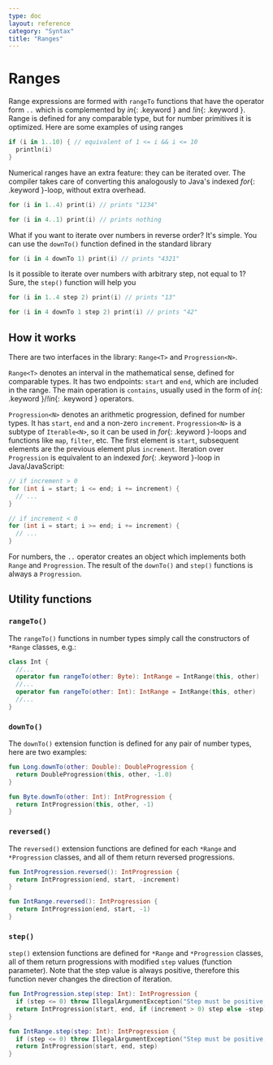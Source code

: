 ```yaml
---
type: doc
layout: reference
category: "Syntax"
title: "Ranges"
---
```


# Ranges

Range expressions are formed with `rangeTo` functions that have the operator form `..` which is complemented by *in*{: .keyword } and *!in*{: .keyword }.
Range is defined for any comparable type, but for number primitives it is optimized. Here are some examples of using ranges

``` kotlin
if (i in 1..10) { // equivalent of 1 <= i && i <= 10
  println(i)
}
```

Numerical ranges have an extra feature: they can be iterated over.
The compiler takes care of converting this analogously to Java's indexed *for*{: .keyword }-loop, without extra overhead.

``` kotlin
for (i in 1..4) print(i) // prints "1234"

for (i in 4..1) print(i) // prints nothing
```

What if you want to iterate over numbers in reverse order? It's simple. You can use the `downTo()` function defined in the standard library

``` kotlin
for (i in 4 downTo 1) print(i) // prints "4321"
```

Is it possible to iterate over numbers with arbitrary step, not equal to 1? Sure, the `step()` function will help you

``` kotlin
for (i in 1..4 step 2) print(i) // prints "13"

for (i in 4 downTo 1 step 2) print(i) // prints "42"
```


## How it works

There are two interfaces in the library: `Range<T>` and `Progression<N>`.

`Range<T>` denotes an interval in the mathematical sense, defined for comparable types.
It has two endpoints: `start` and `end`, which are included in the range.
The main operation is `contains`, usually used in the form of *in*{: .keyword }/*!in*{: .keyword } operators.

`Progression<N>` denotes an arithmetic progression, defined for number types.
It has `start`, `end` and a non-zero `increment`.
`Progression<N>` is a subtype of `Iterable<N>`, so it can be used in *for*{: .keyword }-loops and functions like `map`, `filter`, etc.
The first element is `start`, subsequent elements are the previous element plus `increment`.
Iteration over `Progression` is equivalent to an indexed *for*{: .keyword }-loop in Java/JavaScript:

``` java
// if increment > 0
for (int i = start; i <= end; i += increment) {
  // ...
}
```

``` java
// if increment < 0
for (int i = start; i >= end; i += increment) {
  // ...
}
```

For numbers, the `..` operator creates an object which implements both `Range` and `Progression`.
The result of the `downTo()` and `step()` functions is always a `Progression`.

## Utility functions

### `rangeTo()`

The `rangeTo()` functions in number types simply call the constructors of `*Range` classes, e.g.:

``` kotlin
class Int {
  //...
  operator fun rangeTo(other: Byte): IntRange = IntRange(this, other)
  //...
  operator fun rangeTo(other: Int): IntRange = IntRange(this, other)
  //...
}
```

### `downTo()`

The `downTo()` extension function is defined for any pair of number types, here are two examples:

``` kotlin
fun Long.downTo(other: Double): DoubleProgression {
  return DoubleProgression(this, other, -1.0)
}

fun Byte.downTo(other: Int): IntProgression {
  return IntProgression(this, other, -1)
}
```

### `reversed()`

The `reversed()` extension functions are defined for each `*Range` and `*Progression` classes, and all of them return reversed progressions.

``` kotlin
fun IntProgression.reversed(): IntProgression {
  return IntProgression(end, start, -increment)
}

fun IntRange.reversed(): IntProgression {
  return IntProgression(end, start, -1)
}
```

### `step()`

`step()` extension functions are defined for `*Range` and `*Progression` classes,
all of them return progressions with modified `step` values (function parameter).
Note that the step value is always positive, therefore this function never changes the direction of iteration.

``` kotlin
fun IntProgression.step(step: Int): IntProgression {
  if (step <= 0) throw IllegalArgumentException("Step must be positive, was: $step")
  return IntProgression(start, end, if (increment > 0) step else -step)
}

fun IntRange.step(step: Int): IntProgression {
  if (step <= 0) throw IllegalArgumentException("Step must be positive, was: $step")
  return IntProgression(start, end, step)
}
```
